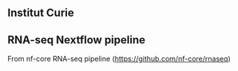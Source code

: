 
## Institut Curie
## RNA-seq Nextflow pipeline

From nf-core RNA-seq pipeline (https://github.com/nf-core/rnaseq)
